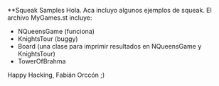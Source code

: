 **Squeak Samples
Hola. Aca incluyo algunos ejemplos de squeak. El archivo MyGames.st incluye:
- NQueensGame (funciona)
- KnightsTour (buggy)
- Board (una clase para imprimir resultados en NQueensGame y KnightsTour)
- TowerOfBrahma

Happy Hacking,
Fabián Orccón ;)
